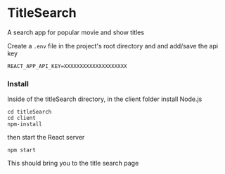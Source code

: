 # TitleSearch
A search app for popular movie and show titles

Create a `.env` file in the project's root directory and and add/save the api key
```
REACT_APP_API_KEY=XXXXXXXXXXXXXXXXXXXX
```
### Install

Inside of the titleSearch directory, in the client folder
install Node.js
```
cd titleSearch
cd client
npm-install
```
then start the React server
```
npm start
```
This should bring you to the title search page 
